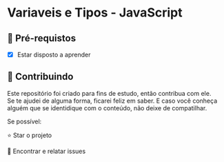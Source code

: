 <h1>Variaveis e Tipos - JavaScript</h1>


<h2>
🛑 Pré-requistos
</h2>

- [x] Estar disposto a aprender


<h2> 🤝 Contribuindo </h2>

Este repositório foi criado para fins de estudo, então contribua com ele.<br>
Se te ajudei de alguma forma, ficarei feliz em saber. E caso você conheça alguém que se identidique com o conteúdo, não deixe de compatilhar.

Se possível:

⭐️  Star o projeto

🐛 Encontrar e relatar issues

